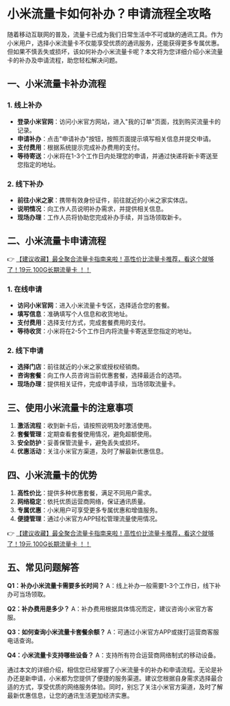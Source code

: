 # 小米流量卡如何补办？申请流程全攻略

随着移动互联网的普及，流量卡已成为我们日常生活中不可或缺的通讯工具。作为小米用户，选择小米流量卡不仅能享受优质的通讯服务，还能获得更多专属优惠。但如果不慎丢失或损坏，该如何补办小米流量卡呢？本文将为您详细介绍小米流量卡的补办及申请流程，助您轻松解决问题。

## 一、小米流量卡补办流程

### 1. 线上补办
- **登录小米官网**：访问小米官方网站，进入"我的订单"页面，找到购买流量卡的记录。
- **申请补办**：点击"申请补办"按钮，按照页面提示填写相关信息并提交申请。
- **支付费用**：根据系统提示完成补办费用的支付。
- **等待寄送**：小米将在1-3个工作日内处理您的申请，并通过快递将新卡寄送至您指定的地址。

### 2. 线下补办
- **前往小米之家**：携带有效身份证件，前往就近的小米之家实体店。
- **说明情况**：向工作人员说明补办需求，并提供相关信息。
- **现场办理**：工作人员将协助您完成补办手续，并当场领取新卡。

## 二、小米流量卡申请流程

👉 [【建议收藏】最全聚合流量卡指南来啦！高性价比流量卡推荐，看这个就够了！19元 100G长期流量卡 ！！](https://bit.ly/Liuliangka)

### 1. 在线申请
- **访问小米官网**：进入小米流量卡专区，选择适合您的套餐。
- **填写信息**：准确填写个人信息和收货地址。
- **支付费用**：选择支付方式，完成套餐费用的支付。
- **等待收货**：小米将在2-5个工作日内将流量卡寄送至您指定的地址。

### 2. 线下申请
- **选择门店**：前往就近的小米之家或授权经销商。
- **咨询套餐**：向工作人员咨询当前优惠套餐，选择最适合的选项。
- **现场办理**：提供相关证件，完成申请手续，当场领取流量卡。

## 三、使用小米流量卡的注意事项

1. **激活流程**：收到新卡后，请按照说明及时激活使用。
2. **套餐管理**：定期查看套餐使用情况，避免超额使用。
3. **安全防护**：妥善保管流量卡，避免丢失或损坏。
4. **优惠活动**：关注小米官方渠道，及时了解最新优惠信息。

## 四、小米流量卡的优势

1. **高性价比**：提供多种优惠套餐，满足不同用户需求。
2. **网络稳定**：依托优质运营商网络，保证通讯质量。
3. **专属优惠**：小米用户可享受更多专属优惠和增值服务。
4. **便捷管理**：通过小米官方APP轻松管理流量使用情况。

👉 [【建议收藏】最全聚合流量卡指南来啦！高性价比流量卡推荐，看这个就够了！19元 100G长期流量卡 ！！](https://bit.ly/Liuliangka)

## 五、常见问题解答

**Q1：补办小米流量卡需要多长时间？**
A：线上补办一般需要1-3个工作日，线下补办可当场领取。

**Q2：补办费用是多少？**
A：补办费用根据具体情况而定，建议咨询小米官方客服。

**Q3：如何查询小米流量卡套餐余额？**
A：可通过小米官方APP或拨打运营商客服电话查询。

**Q4：小米流量卡支持哪些设备？**
A：支持所有符合运营商网络制式的移动设备。

通过本文的详细介绍，相信您已经掌握了小米流量卡的补办和申请流程。无论是补办还是新申请，小米都为您提供了便捷的服务渠道。建议您根据自身需求选择最合适的方式，享受优质的网络服务体验。同时，别忘了关注小米官方渠道，及时了解最新优惠信息，让您的通讯生活更加经济实惠。
